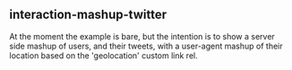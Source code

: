 ## interaction-mashup-twitter

At the moment the example is bare, but the intention is to show a server side mashup of 
users, and their tweets, with a user-agent mashup of their location based on the 'geolocation' 
custom link rel.